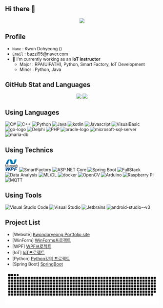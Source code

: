 ## Hi there 👋
<p align='center'>
  <a href="https://github.com/Kwondoryeong">
    <img src="https://capsule-render.vercel.app/api?type=blur&height=250&color=gradient&text=Hugo's%20Dev%20Repo&section=header&fontColor=005174&fontSize=60&fontAlign=50&fontAlignY=42&animation=twinkling&desc=IoT%20CSharp,Java,Python%20Lecturer"/>
  </a>
</p>

## Profile
- `Name` : Kwon Dohyeong ()
- `Email` : bazzi95@naver.com
- 🔭 I'm currently working as an **IoT instructor**
  - Major : RPA(UIPATH), Python, Smart Factory, IoT Development
  - Minor : Python, Java
## GitHub Stat and Languages
<!-- username은 본인걸로 -->
<p align='center'>
  <a href="https://github.com/Kwondoryeong">
    <img src="https://github-readme-stats.vercel.app/api?username=hugoMGSung&theme=tokyonight&show_icons=true"/>
    <img src="https://github-readme-stats.vercel.app/api/top-langs/?username=hugoMGSung&theme=tokyonight&layout=compact"/>
  </a>
</p>

## Using Languages
<p align='left'>
    <img height="40" src="https://img.icons8.com/?size=100&id=Fycm8TUhWmFU&format=png&color=000000" title="C#">
    <img height="40" src="https://img.icons8.com/?size=100&id=55199&format=png&color=000000" title="C++">
    <img height="40" src="https://img.icons8.com/?size=100&id=l75OEUJkPAk4&format=png&color=000000" title="Python">
    <img height="40" src="https://img.icons8.com/?size=100&id=Pd2x9GWu9ovX&format=png&color=000000" title="Java">
    <img width="40" height="40" src="https://img.icons8.com/color/48/kotlin.png" alt="kotlin" title="Kotlin">
    <img height="40" src="https://img.icons8.com/?size=100&id=108784&format=png&color=000000" title="Javascript">
    <img height="40" src="https://img.icons8.com/?size=100&id=vgMoO3QkEnKf&format=png&color=000000" title="VisualBasic">
    <img width="40" height="40" src="https://img.icons8.com/cute-clipart/64/go-logo.png" alt="go-logo" title="Go">
    <img height="40" src="https://img.icons8.com/?size=100&id=Lz7oiCpdanST&format=png&color=000000" title="Delphi">
    <img height="40" src="https://img.icons8.com/?size=100&id=13460&format=png&color=000000" title="PHP">
    <img width="40" height="40" src="https://img.icons8.com/nolan/64/oracle-logo.png" alt="oracle-logo" title="Oracle">
    <img width="40" height="40" src="https://img.icons8.com/color/48/microsoft-sql-server.png" alt="microsoft-sql-server" title="SQL Server">
    <img width="40" height="40" src="https://img.icons8.com/fluency/48/maria-db.png" alt="maria-db" title="MySQL/MariaDB">
</p>

## Using Technics
<p align='left'>
  <img height="40" src="https://raw.githubusercontent.com/hugoMGSung/hugoMGSung/main/images/wpf.png" title="WPF"> 
  <img height="40" src="https://cdn-icons-png.flaticon.com/256/7808/7808214.png" title="SmartFactory">  
  <img height="40" src="https://w7.pngwing.com/pngs/673/239/png-transparent-entity-framework-core-asp-net-core-net-framework-microsoft-blue-text-logo-thumbnail.png" title="ASP.NET Core">  
  <img height="40" src="https://img.icons8.com/?size=100&id=90519&format=png&color=000000" title="Spring Boot">  
  <img height="40" src="https://img.icons8.com/?size=100&id=VZfYlLgRZtdK&format=png&color=000000" title="FullStack"> 
  <img height="40" src="https://img.icons8.com/?size=100&id=n73CzMVjH9X9&format=png&color=000000" title="Data Analysis"> 
  <img height="40" src="https://img.icons8.com/?size=100&id=UeryvfCLUAc3&format=png&color=000000" title="ML/DL"> 
  <img width="40" height="40" src="https://img.icons8.com/fluency/48/docker.png" alt="docker" title="Docker">
  
  <img height="40" src="https://img.icons8.com/?size=100&id=bpip0gGiBLT1&format=png&color=000000" title="OpenCV">
  <img height="40" src="https://img.icons8.com/?size=100&id=Of4lZV2lwBQI&format=png&color=000000" title="Arduino">
  <img height="40" src="https://img.icons8.com/?size=100&id=13443&format=png&color=000000" title="Raspberry Pi">
  <img height="40" src="https://mosquitto.org/stickers/mosquitto-mono.png" title="MQTT">
  <!-- 
  <img height="40" src="https://img.icons8.com/?size=100&id=O6SWwpPIM0GB&format=png&color=000000" title="PyTorch">  
  -->
</p>

## Using Tools
<p align='left'>
  <img height="40" src="https://img.icons8.com/?size=100&id=9OGIyU8hrxW5&format=png&color=000000" title="Visual Studio Code">
  <img height="40" src="https://img.icons8.com/?size=100&id=ezj3zaVtImPg&format=png&color=000000" title="Visual Studio">
  <img height="40" src="https://img.icons8.com/?size=100&id=jUw5rFZE2a5d&format=png&color=000000" title="Jetbrains">
  <img width="40" height="40" src="https://img.icons8.com/color/48/android-studio--v3.png" alt="android-studio--v3" title="Android Studio">
</p>

<!--
## 기술명세
| 기술분류 | 설명 |
|:---:|:---:|
|VSCode | VisualStudio Code 툴 사용법 습득|
|Python | 빅데이터분석, 머신러닝, OpenCV|
-->

## Project List
- [Website] [Kwondoryeong Portfolio site](https://Kwondoryeong.github.io)
- [WinForm] [WinForms프로젝트](https://github.com/Kwondoryeong/iot-winapp-2025/tree/main/toyproject)
- [WPF] [WPF프로젝트](https://github.com/Kwondoryeong/works-need-it-cshap/tree/main/studyWpf/portfolio)
- [IoT] [IoT프로젝트](https://github.com/hKwondoryeong/works-need-it-IoT/tree/main/energy_management_system)
- [Python] [Python강의 프로젝트](https://github.com/Kwondoryeong/iot-python-2025)
- [Spring Boot] [SpringBoot](https://github.com/Kwondoryeong/basic-python-2024)

<img src="https://raw.githubusercontent.com/Platane/snk/output/github-contribution-grid-snake.svg" />

<!--
**Kwondoryeong/Kwondoryeong** is a ✨ _special_ ✨ repository because its `README.md` (this file) appears on your GitHub profile.

Here are some ideas to get you started:

- 🔭 I’m currently working on ...
- 🌱 I’m currently learning ...
- 👯 I’m looking to collaborate on ...
- 🤔 I’m looking for help with ...
- 💬 Ask me about ...
- 📫 How to reach me: ...
- 😄 Pronouns: ...
- ⚡ Fun fact: ...
-->
